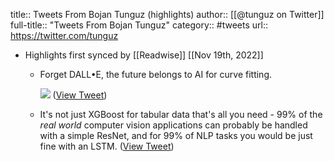 title:: Tweets From Bojan Tunguz (highlights)
author:: [[@tunguz on Twitter]]
full-title:: "Tweets From Bojan Tunguz"
category:: #tweets
url:: https://twitter.com/tunguz

- Highlights first synced by [[Readwise]] [[Nov 19th, 2022]]
	- Forget DALL•E, the future belongs to AI for curve fitting. 
	  
	  ![](https://pbs.twimg.com/media/FUe_M1lWQAUhflh.jpg) ([View Tweet](https://twitter.com/tunguz/status/1533404428291686400))
	- It's not just XGBoost for tabular data that's all you need - 99% of the *real world* computer vision applications can probably be handled with a simple ResNet, and for 99% of NLP tasks you would be just fine with an LSTM. ([View Tweet](https://twitter.com/tunguz/status/1580594479211216900))